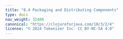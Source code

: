 ```yaml
---
title: "8.4 Packaging and Distributing Components"
type: docs
nav_weight: 32400
canonical: "https://clojureforjava.com/10/3/2/4"
license: "© 2024 Tokenizer Inc. CC BY-NC-SA 4.0"
---
```

